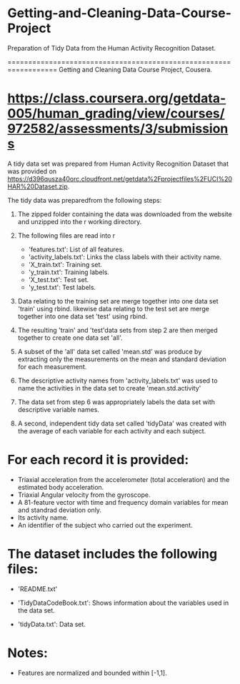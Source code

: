 Getting-and-Cleaning-Data-Course-Project
========================================

Preparation of Tidy Data from the Human Activity Recognition Dataset. 

==================================================================
Getting and Cleaning Data Course Project, Cousera.

https://class.coursera.org/getdata-005/human_grading/view/courses/972582/assessments/3/submissions
==================================================================
A tidy data set was prepared from Human Activity Recognition Dataset that was provided on https://d396qusza40orc.cloudfront.net/getdata%2Fprojectfiles%2FUCI%20HAR%20Dataset.zip.

The tidy data was preparedfrom the following steps:
1. The zipped folder containing the data was downloaded from the website and unzipped into the r working directory. 

2. The following files are read into r
	- 'features.txt': List of all features.
	- 'activity_labels.txt': Links the class labels with their activity name.
	- 'X_train.txt': Training set.
	- 'y_train.txt': Training labels.
	- 'X_test.txt': Test set.
	- 'y_test.txt': Test labels.

3. Data relating to the training set are merge together into one data set 'train' using rbind. likewise data relating to the test set are merge together into one data set 'test' using rbind.

4. The resulting 'train' and 'test'data sets from step 2 are then merged together to create one data set 'all'.
    
5. A subset of the 'all' data set called 'mean.std' was produce  by extracting only the measurements on the mean and standard deviation for each measurement. 
    
6. The descriptive activity names from 'activity_labels.txt' was used to name the activities in the data set to create 'mean.std.activity'
    
7. The data set from step 6 was appropriately labels the data set with descriptive variable names.  
    
8. A second, independent tidy data set called 'tidyData' was created with the average of each variable for each activity and each subject.
 

For each record it is provided:
======================================

- Triaxial acceleration from the accelerometer (total acceleration) and the estimated body acceleration.
- Triaxial Angular velocity from the gyroscope. 
- A 81-feature vector with time and frequency domain variables for mean and standrad deviation only. 
- Its activity name. 
- An identifier of the subject who carried out the experiment.

The dataset includes the following files:
=========================================

- 'README.txt'

- 'TidyDataCodeBook.txt': Shows information about the variables used in the data set.

- 'tidyData.txt': Data set.



Notes: 
======
- Features are normalized and bounded within [-1,1].
